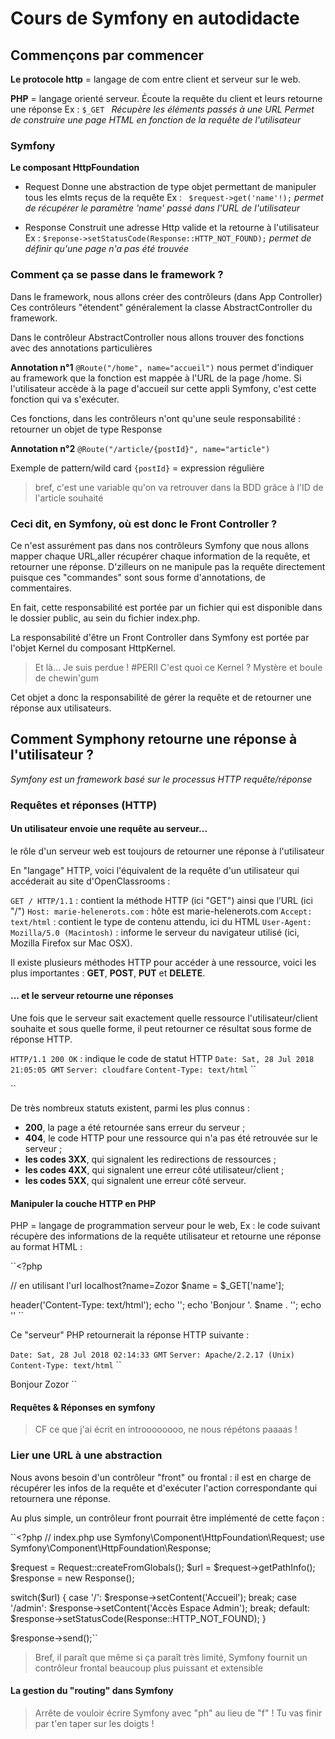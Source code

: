 # Cours de Symfony en autodidacte

## Commençons par commencer

**Le protocole http** = langage de com entre client et serveur sur le web.

**PHP** = langage orienté serveur. Écoute la requête du client et leurs retourne une réponse
  Ex :
``$_GET ``
*Récupère les éléments passés à une URL
Permet de construire une page HTML en fonction de la requête de l'utilisateur*


### Symfony

**Le composant HttpFoundation**
- Request
Donne une abstraction de type objet permettant de manipuler tous les elmts reçus de la requête
  Ex :
`` $request->get('name'!);``
*permet de récupérer le paramètre 'name' passé dans l'URL de l'utilisateur*

- Response
Construit une adresse Http valide et la retourne à l'utilisateur
  Ex :
``$reponse->setStatusCode(Response::HTTP_NOT_FOUND);``
*permet de définir qu'une page n'a pas été trouvée*


### Comment ça se passe dans le framework ?

Dans le framework, nous allons créer des contrôleurs (dans App Controller)
Ces contrôleurs "étendent" généralement la classe AbstractController du framework.

Dans le contrôleur AbstractController nous allons trouver des fonctions avec des annotations particulières

**Annotation n°1**
``@Route("/home", name="accueil")`` nous permet d'indiquer au framework que la fonction est mappée à l'URL de la page /home.
Si l'utilisateur accède à la page d'accueil sur cette appli Symfony, c'est cette fonction qui va s'exécuter.

Ces fonctions, dans les contrôleurs n'ont qu'une seule responsabilité : retourner un objet de type Response

**Annotation n°2**
``@Route("/article/{postId}", name="article")``

Exemple de pattern/wild card
``{postId}`` = expression régulière
>bref, c'est une variable qu'on va retrouver dans la BDD grâce à l'ID de l'article souhaité

### Ceci dit, en Symfony, où est donc le Front Controller ?
Ce n'est assurément pas dans nos contrôleurs Symfony que nous allons mapper chaque URL,aller récupérer chaque information de la requête, et retourner une réponse. D'zilleurs on ne manipule pas la requête directement puisque ces "commandes" sont sous forme d'annotations, de commentaires.

En fait, cette responsabilité est portée par un fichier qui est disponible dans le dossier public, au sein du fichier index.php.

La responsabilité d'être un Front Controller dans Symfony est portée par l'objet Kernel du composant HttpKernel.
>Et là... Je suis perdue ! #PERII C'est quoi ce Kernel ? Mystère et boule de chewin'gum

Cet objet a donc la responsabilité de gérer la requête et de retourner une réponse aux utilisateurs.

## Comment Symphony retourne une réponse à l'utilisateur ?
*Symfony est un framework basé sur le processus HTTP requête/réponse*

### Requêtes et réponses (HTTP)

#### Un utilisateur envoie une requête au serveur...
 le rôle d'un serveur web est toujours de retourner une réponse à l'utilisateur

 En "langage" HTTP, voici l'équivalent de la requête d'un utilisateur qui accéderait au site d'OpenClassrooms :

``GET / HTTP/1.1`` : contient la méthode HTTP (ici "GET") ainsi que l’URL (ici "/")
``Host: marie-helenerots.com`` : hôte est marie-helenerots.com
``Accept: text/html`` : contient le type de contenu attendu, ici du HTML
``User-Agent: Mozilla/5.0 (Macintosh)`` : informe le serveur du navigateur utilisé (ici, Mozilla Firefox sur Mac OSX).

Il existe plusieurs méthodes HTTP pour accéder à une ressource, voici les plus importantes : **GET**, **POST**, **PUT** et **DELETE**.

#### ... et le serveur retourne une réponses
Une fois que le serveur sait exactement quelle ressource l'utilisateur/client souhaite et sous quelle forme, il peut retourner ce résultat sous forme de réponse HTTP.


``HTTP/1.1 200 OK`` : indique le code de statut HTTP
``Date: Sat, 28 Jul 2018 21:05:05 GMT``
``Server: cloudfare``
``Content-Type: text/html``
``<html>
 <!-- ... HTML de la page d'accueil -->
</html>``

 De très nombreux statuts existent, parmi les plus connus :
- **200**, la page a été retournée sans erreur du serveur ;
- **404**, le code HTTP pour une ressource qui n'a pas été retrouvée sur le serveur ;
- **les codes 3XX**, qui signalent les redirections de ressources ;
- **les codes 4XX**, qui signalent une erreur côté utilisateur/client ;
- **les codes 5XX**, qui signalent une erreur côté serveur.

#### Manipuler la couche HTTP en PHP
PHP = langage de programmation serveur pour le web,
Ex : le code suivant récupère des informations de la requête utilisateur et retourne une réponse au format HTML :

``<?php

// en utilisant l'url localhost?name=Zozor
$name = $_GET['name'];

header('Content-Type: text/html');
echo '<html>';
echo '<body>Bonjour '. $name . '</body>';
echo '</html>'
``

Ce "serveur" PHP retournerait la réponse HTTP suivante :

``Date: Sat, 28 Jul 2018 02:14:33 GMT``
``Server: Apache/2.2.17 (Unix)``
``Content-Type: text/html``
``<html>
<body>Bonjour Zozor</body>
</html>``

#### Requêtes & Réponses en symfony
> CF ce que j'ai écrit en introooooooo, ne nous répétons paaaas !

### Lier une URL à une abstraction
Nous avons besoin d'un contrôleur "front" ou frontal : il est en charge de récupérer les infos de la requête et d'exécuter l'action correspondante qui retournera une réponse.

Au plus simple, un contrôleur front pourrait être implémenté de cette façon :

``<?php
// index.php
use Symfony\Component\HttpFoundation\Request;
use Symfony\Component\HttpFoundation\Response;

$request = Request::createFromGlobals();
$url = $request->getPathInfo();
$response = new Response();

switch($url) {
    case '/':
        $response->setContent('Accueil');
        break;
    case '/admin':
        $response->setContent('Accès Espace Admin');
        break;
    default:
        $response->setStatusCode(Response::HTTP_NOT_FOUND);
}

$response->send();``

> Bref, il paraît que même si ça paraît très limité, Symfony fournit un contrôleur frontal beaucoup plus puissant et extensible

#### La gestion du "routing" dans Symfony
> Arrête de vouloir écrire Symfony avec "ph" au lieu de "f" ! Tu vas finir par t'en taper sur les doigts !
